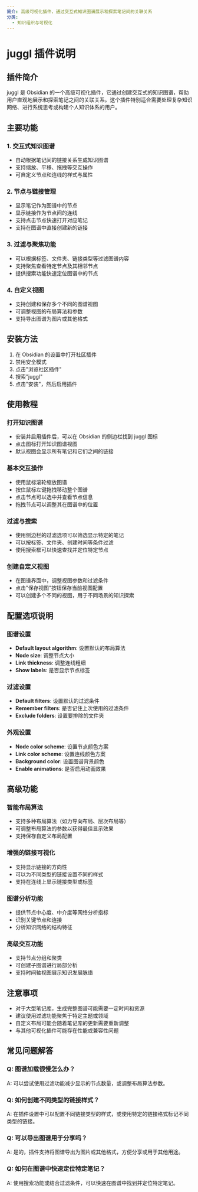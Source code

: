 ```yaml
---
简介: 高级可视化插件，通过交互式知识图谱展示和探索笔记间的关联关系
分类:
  - 知识组织与可视化
---
```


# juggl 插件说明

## 插件简介
juggl 是 Obsidian 的一个高级可视化插件，它通过创建交互式的知识图谱，帮助用户直观地展示和探索笔记之间的关联关系。这个插件特别适合需要处理复杂知识网络、进行系统思考或构建个人知识体系的用户。

## 主要功能

### 1. 交互式知识图谱
- 自动根据笔记间的链接关系生成知识图谱
- 支持缩放、平移、拖拽等交互操作
- 可自定义节点和连线的样式与属性

### 2. 节点与链接管理
- 显示笔记作为图谱中的节点
- 显示链接作为节点间的连线
- 支持点击节点快速打开对应笔记
- 支持在图谱中直接创建新的链接

### 3. 过滤与聚焦功能
- 可以根据标签、文件夹、链接类型等过滤图谱内容
- 支持聚焦查看特定节点及其相邻节点
- 提供搜索功能快速定位图谱中的节点

### 4. 自定义视图
- 支持创建和保存多个不同的图谱视图
- 可调整视图的布局算法和参数
- 支持导出图谱为图片或其他格式

## 安装方法
1. 在 Obsidian 的设置中打开社区插件
2. 禁用安全模式
3. 点击"浏览社区插件"
4. 搜索"juggl"
5. 点击"安装"，然后启用插件

## 使用教程

### 打开知识图谱
- 安装并启用插件后，可以在 Obsidian 的侧边栏找到 juggl 图标
- 点击图标打开知识图谱视图
- 默认视图会显示所有笔记和它们之间的链接

### 基本交互操作
- 使用鼠标滚轮缩放图谱
- 按住鼠标左键拖拽移动整个图谱
- 点击节点可以选中并查看节点信息
- 拖拽节点可以调整其在图谱中的位置

### 过滤与搜索
- 使用侧边栏的过滤选项可以筛选显示特定的笔记
- 可以按标签、文件夹、创建时间等条件过滤
- 使用搜索框可以快速查找并定位特定节点

### 创建自定义视图
- 在图谱界面中，调整视图参数和过滤条件
- 点击"保存视图"按钮保存当前视图配置
- 可以创建多个不同的视图，用于不同场景的知识探索

## 配置选项说明

### 图谱设置
- **Default layout algorithm**: 设置默认的布局算法
- **Node size**: 调整节点大小
- **Link thickness**: 调整连线粗细
- **Show labels**: 是否显示节点标签

### 过滤设置
- **Default filters**: 设置默认的过滤条件
- **Remember filters**: 是否记住上次使用的过滤条件
- **Exclude folders**: 设置要排除的文件夹

### 外观设置
- **Node color scheme**: 设置节点颜色方案
- **Link color scheme**: 设置连线颜色方案
- **Background color**: 设置图谱背景颜色
- **Enable animations**: 是否启用动画效果

## 高级功能

### 智能布局算法
- 支持多种布局算法（如力导向布局、层次布局等）
- 可调整布局算法的参数以获得最佳显示效果
- 支持保存自定义布局配置

### 增强的链接可视化
- 支持显示链接的方向性
- 可以为不同类型的链接设置不同的样式
- 支持在连线上显示链接类型或标签

### 图谱分析功能
- 提供节点中心度、中介度等网络分析指标
- 识别关键节点和连接
- 分析知识网络的结构特征

### 高级交互功能
- 支持节点分组和聚类
- 可创建子图谱进行局部分析
- 支持时间轴视图展示知识发展脉络

## 注意事项
- 对于大型笔记库，生成完整图谱可能需要一定时间和资源
- 建议使用过滤功能聚焦于特定主题或领域
- 自定义布局可能会随着笔记库的更新需要重新调整
- 与其他可视化插件可能存在性能或兼容性问题

## 常见问题解答

### Q: 图谱加载很慢怎么办？
A: 可以尝试使用过滤功能减少显示的节点数量，或调整布局算法参数。

### Q: 如何创建不同类型的链接样式？
A: 在插件设置中可以配置不同链接类型的样式，或使用特定的链接格式标记不同类型的链接。

### Q: 可以导出图谱用于分享吗？
A: 是的，插件支持将图谱导出为图片或其他格式，方便分享或用于其他用途。

### Q: 如何在图谱中快速定位特定笔记？
A: 使用搜索功能或结合过滤条件，可以快速在图谱中找到并定位特定笔记。